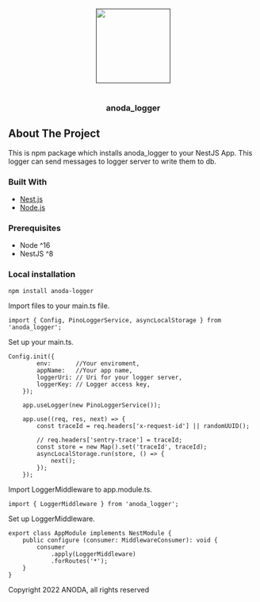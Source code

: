 <!-- COMPANY LOGO -->
<br />
<div align="center">
  <a href="">
    <img src="https://drive.google.com/uc?id=1SseYQru59okRfI5F7ImJdClfjK5CIB56" width="150px" alt="">
  </a>
</div>

<br />
<div align="center">

<h3 align="center">anoda_logger</h3>
</div>


<!-- ABOUT THE PROJECT -->
## About The Project

This is npm package which installs anoda_logger to your NestJS App. 
This logger can send messages to logger server to write them to db.

### Built With

* [Nest.js](https://nestjs.org/)
* [Node.js](https://nodejs.org/en/)

### Prerequisites

- Node ^16
- NestJS ^8

### Local installation


`npm install anoda-logger`

Import files to your main.ts file.

```import { Config, PinoLoggerService, asyncLocalStorage } from 'anoda_logger';```

Set up your main.ts.

```
Config.init({
        env:       //Your enviroment,
        appName:   //Your app name,
        loggerUri: // Uri for your logger server,
        loggerKey: // Logger access key,
    });

    app.useLogger(new PinoLoggerService());

    app.use((req, res, next) => {
        const traceId = req.headers['x-request-id'] || randomUUID();

        // req.headers['sentry-trace'] = traceId;
        const store = new Map().set('traceId', traceId);
        asyncLocalStorage.run(store, () => {
            next();
        });
    });
```

Import LoggerMiddleware to app.module.ts.

```import { LoggerMiddleware } from 'anoda_logger';```

Set up LoggerMiddleware.

```
export class AppModule implements NestModule {
    public configure (consumer: MiddlewareConsumer): void {
        consumer
            .apply(LoggerMiddleware)
            .forRoutes('*');
    }
}
```

Copyright 2022 ANODA, all rights reserved
